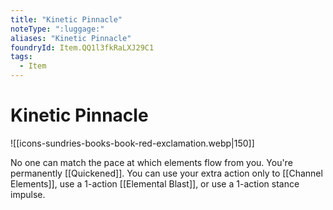 ```yaml
---
title: "Kinetic Pinnacle"
noteType: ":luggage:"
aliases: "Kinetic Pinnacle"
foundryId: Item.QQ1l3fkRaLXJ29C1
tags:
  - Item
---
```


# Kinetic Pinnacle
![[icons-sundries-books-book-red-exclamation.webp|150]]

No one can match the pace at which elements flow from you. You're permanently [[Quickened]]. You can use your extra action only to [[Channel Elements]], use a 1-action [[Elemental Blast]], or use a 1-action stance impulse.
